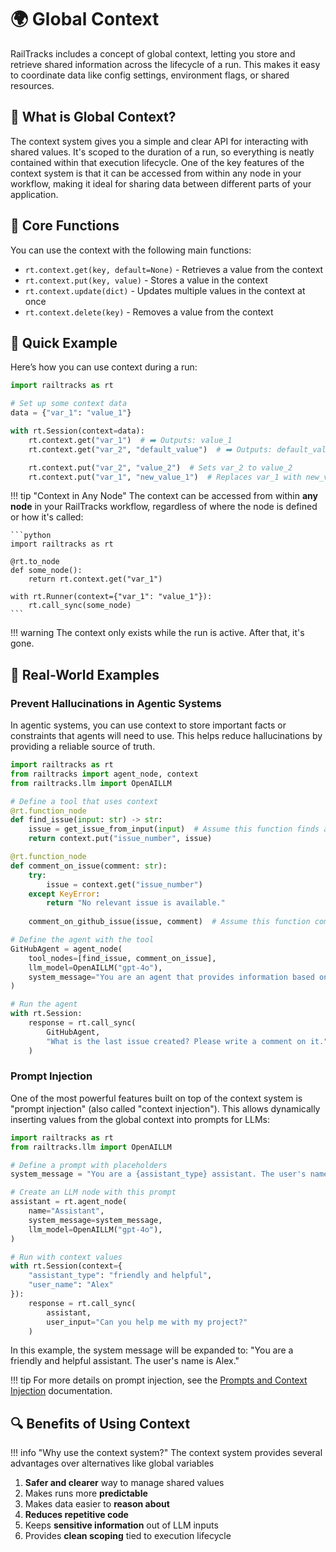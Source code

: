 # 🌍 Global Context

RailTracks includes a concept of global context, letting you store and retrieve shared information across the lifecycle of a run. This makes it easy to coordinate data like config settings, environment flags, or shared resources.

## 🧠 What is Global Context?

The context system gives you a simple and clear API for interacting with shared values. It's scoped to the duration of a run, so everything is neatly contained within that execution lifecycle. One of the key features of the context system is that it can be accessed from within any node in your workflow, making it ideal for sharing data between different parts of your application.

## 🧰 Core Functions

You can use the context with the following main functions:

* `rt.context.get(key, default=None)` - Retrieves a value from the context
* `rt.context.put(key, value)` - Stores a value in the context
* `rt.context.update(dict)` - Updates multiple values in the context at once
* `rt.context.delete(key)` - Removes a value from the context

## 🚀 Quick Example

Here’s how you can use context during a run:

```python
import railtracks as rt

# Set up some context data
data = {"var_1": "value_1"}

with rt.Session(context=data):
    rt.context.get("var_1")  # ➡️ Outputs: value_1
    rt.context.get("var_2", "default_value")  # ➡️ Outputs: default_value

    rt.context.put("var_2", "value_2")  # Sets var_2 to value_2
    rt.context.put("var_1", "new_value_1")  # Replaces var_1 with new_value_1
```

!!! tip "Context in Any Node"
    The context can be accessed from within **any node** in your RailTracks workflow, regardless of where the node is defined or how it's called:
    
    ```python
    import railtracks as rt
    
    @rt.to_node
    def some_node():
        return rt.context.get("var_1")
    
    with rt.Runner(context={"var_1": "value_1"}):
        rt.call_sync(some_node)
    ```

!!! warning
    The context only exists while the run is active. After that, it's gone.

## 🧪 Real-World Examples

### Prevent Hallucinations in Agentic Systems
In agentic systems, you can use context to store important facts or constraints that agents will need to use. This helps reduce hallucinations by providing a reliable source of truth.

```python
import railtracks as rt
from railtracks import agent_node, context
from railtracks.llm import OpenAILLM

# Define a tool that uses context
@rt.function_node
def find_issue(input: str) -> str:
    issue = get_issue_from_input(input)  # Assume this function finds an issue number from the input
    return context.put("issue_number", issue)

@rt.function_node
def comment_on_issue(comment: str):
    try:
        issue = context.get("issue_number")
    except KeyError:
        return "No relevant issue is available."
    
    comment_on_github_issue(issue, comment)  # Assume this function comments on the issue

# Define the agent with the tool
GitHubAgent = agent_node(
    tool_nodes=[find_issue, comment_on_issue],
    llm_model=OpenAILLM("gpt-4o"),
    system_message="You are an agent that provides information based on important facts.",
)

# Run the agent
with rt.Session:
    response = rt.call_sync(
        GitHubAgent,
        "What is the last issue created? Please write a comment on it."
    )
```


### Prompt Injection

One of the most powerful features built on top of the context system is "prompt injection" (also called "context injection"). This allows dynamically inserting values from the global context into prompts for LLMs:

```python
import railtracks as rt
from railtracks.llm import OpenAILLM

# Define a prompt with placeholders
system_message = "You are a {assistant_type} assistant. The user's name is {user_name}."

# Create an LLM node with this prompt
assistant = rt.agent_node(
    name="Assistant",
    system_message=system_message,
    llm_model=OpenAILLM("gpt-4o"),
)

# Run with context values
with rt.Session(context={
    "assistant_type": "friendly and helpful",
    "user_name": "Alex"
}):
    response = rt.call_sync(
        assistant, 
        user_input="Can you help me with my project?"
    )
```

In this example, the system message will be expanded to: "You are a friendly and helpful assistant. The user's name is Alex."

!!! tip
    For more details on prompt injection, see the [Prompts and Context Injection](../llm_support/prompts.md) documentation.

## 🔍 Benefits of Using Context

!!! info "Why use the context system?"
    The context system provides several advantages over alternatives like global variables

1. **Safer and clearer** way to manage shared values
2. Makes runs more **predictable**
3. Makes data easier to **reason about**
4. **Reduces repetitive code**
5. Keeps **sensitive information** out of LLM inputs
6. Provides **clean scoping** tied to execution lifecycle

